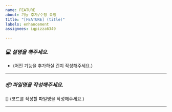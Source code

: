 ```yaml
---
name: FEATURE
about: 기능 추가/수정 요청
title: "[FEATURE] (title)"
labels: enhancement
assignees: iqpizza6349

---
```


### *💻 설명을 해주세요.* ###

* (어떤 기능을 추가하실 건지 작성해주세요.)

---------

### *📦 파일명을 작성해주세요.* ###

[] (코드를 작성할 파일명을 작성해주세요.)

---------
